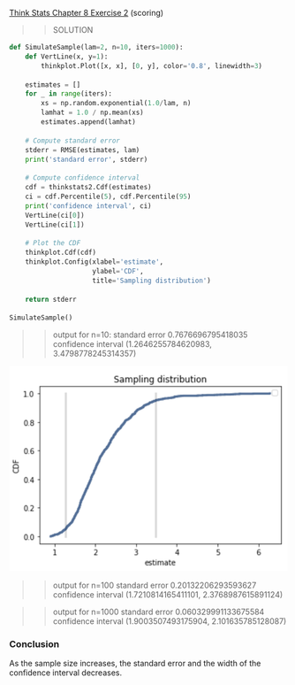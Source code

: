 [Think Stats Chapter 8 Exercise 2](http://greenteapress.com/thinkstats2/html/thinkstats2009.html#toc77) (scoring)

>> SOLUTION

```python
def SimulateSample(lam=2, n=10, iters=1000):
    def VertLine(x, y=1):
        thinkplot.Plot([x, x], [0, y], color='0.8', linewidth=3)

    estimates = []
    for _ in range(iters):
        xs = np.random.exponential(1.0/lam, n)
        lamhat = 1.0 / np.mean(xs)
        estimates.append(lamhat)
        
    # Compute standard error
    stderr = RMSE(estimates, lam)
    print('standard error', stderr)
    
    # Compute confidence interval
    cdf = thinkstats2.Cdf(estimates)
    ci = cdf.Percentile(5), cdf.Percentile(95)
    print('confidence interval', ci)
    VertLine(ci[0])
    VertLine(ci[1])

    # Plot the CDF
    thinkplot.Cdf(cdf)
    thinkplot.Config(xlabel='estimate',
                     ylabel='CDF',
                     title='Sampling distribution')

    return stderr

SimulateSample()
```
>> output for n=10: 
>> standard error 0.7676696795418035
>> confidence interval (1.2646255784620983, 3.4798778245314357)

![CDF plot](sampling.png)

>> output for n=100
>> standard error 0.20132206293593627
>> confidence interval (1.7210814165411101, 2.3768987615891124)

>> output for n=1000
>> standard error 0.060329991133675584
>> confidence interval (1.9003507493175904, 2.101635785128087)

### Conclusion
As the sample size increases, the standard error and the width of the confidence interval decreases. 
